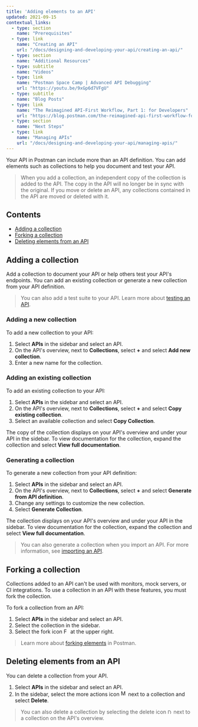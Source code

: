 ```yaml
---
title: 'Adding elements to an API'
updated: 2021-09-15
contextual_links:
  - type: section
    name: "Prerequisites"
  - type: link
    name: "Creating an API"
    url: "/docs/designing-and-developing-your-api/creating-an-api/"
  - type: section
    name: "Additional Resources"
  - type: subtitle
    name: "Videos"
  - type: link
    name: "Postman Space Camp | Advanced API Debugging"
    url: "https://youtu.be/9xGp6d7VFgU"
  - type: subtitle
    name: "Blog Posts"
  - type: link
    name: "The Reimagined API-First Workflow, Part 1: for Developers"
    url: "https://blog.postman.com/the-reimagined-api-first-workflow-for-developers/"
  - type: section
    name: "Next Steps"
  - type: link
    name: "Managing APIs"
    url: "/docs/designing-and-developing-your-api/managing-apis/"
---
```


Your API in Postman can include more than an API definition. You can add elements such as collections to help you document and test your API.

<!-- To add an element, it must be in the same workspace as your API. The element will inherit the [roles and permissions](/docs/collaborating-in-postman/roles-and-permissions/) of the API you are adding it to. -->

> When you add a collection, an independent copy of the collection is added to the API. The copy in the API will no longer be in sync with the original. If you move or delete an API, any collections contained in the API are moved or deleted with it.

## Contents

* [Adding a collection](#adding-a-collection)
* [Forking a collection](#forking-a-collection)
* [Deleting elements from an API](#deleting-elements-from-an-api)

## Adding a collection

Add a collection to document your API or help others test your API's endpoints. You can add an existing collection or generate a new collection from your API definition.

> You can also add a test suite to your API. Learn more about [testing an API](/docs/designing-and-developing-your-api/testing-an-api/).

### Adding a new collection

To add a new collection to your API:

1. Select **APIs** in the sidebar and select an API.
1. On the API's overview, next to **Collections**, select **+** and select **Add new collection**.
1. Enter a new name for the collection.

### Adding an existing collection

To add an existing collection to your API:

1. Select **APIs** in the sidebar and select an API.
1. On the API's overview, next to **Collections**, select **+** and select **Copy existing collection**.
1. Select an available collection and select **Copy Collection**.

The copy of the collection displays on your API's overview and under your API in the sidebar. To view documentation for the collection, expand the collection and select **View full documentation**.

### Generating a collection

To generate a new collection from your API definition:

1. Select **APIs** in the sidebar and select an API.
1. On the API's overview, next to **Collections**, select **+** and select **Generate from API definition**.
1. Change any settings to customize the new collection.
1. Select **Generate Collection**.

The collection displays on your API's overview and under your API in the sidebar. To view documentation for the collection, expand the collection and select **View full documentation**.

> You can also generate a collection when you import an API. For more information, see [importing an API](/docs/designing-and-developing-your-api/importing-an-api/).
<!--
## Adding an environment

An environment is a set of related variables you can use in Postman requests. Add an environment to resolve any variables used in the collections linked to your API.

To add an environment to your API:

1. Select **Environments** in the left sidebar.
1. In the sidebar, select the more actions icon <img alt="More actions icon" src="https://assets.postman.com/postman-docs/icon-more-actions-v9.jpg#icon" width="16px"> next to an environment and select **Add to API**.
1. Select the **API** you want to add the environment to, then select **Add environment**.

This makes a copy of the environment in your API, which is not synced with the original. The environment displays under your API in the sidebar. Select the environment to view or add variables. Learn more about [managing environments](/docs/sending-requests/managing-environments/). -->

## Forking a collection

Collections added to an API can't be used with monitors, mock servers, or CI integrations. To use a collection in an API with these features, you must fork the collection.

To fork a collection from an API:

1. Select **APIs** in the sidebar and select an API.
1. Select the collection in the sidebar.
1. Select the fork icon <img alt="Fork icon" src="https://assets.postman.com/postman-docs/icon-fork.jpg#icon" width="14px"> at the upper right.

> Learn more about [forking elements](https://learning.postman.com/docs/collaborating-in-postman/version-control/#forking-postman-entities) in Postman.

## Deleting elements from an API

You can delete a collection from your API.

1. Select **APIs** in the sidebar and select an API.
1. In the sidebar, select the more actions icon <img alt="More actions icon" src="https://assets.postman.com/postman-docs/icon-more-actions-v9.jpg#icon" width="16px"> next to a collection and select **Delete**.

> You can also delete a collection by selecting the delete icon <img alt="Delete icon" src="https://assets.postman.com/postman-docs/icon-delete-v9.jpg#icon" width="12px"> next to a collection on the API's overview.

